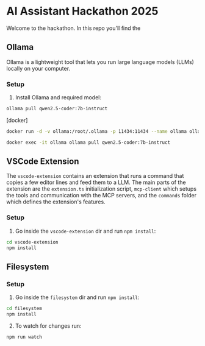 # AI Assistant Hackathon 2025

Welcome to the hackathon. In this repo you'll find the 


## Ollama

Ollama is a lightweight tool that lets you run large language models (LLMs) locally on your computer.

### Setup

1. Install Ollama and required model:
```bash
ollama pull qwen2.5-coder:7b-instruct

```
[docker]
```bash
docker run -d -v ollama:/root/.ollama -p 11434:11434 --name ollama ollama/ollama

docker exec -it ollama ollama pull qwen2.5-coder:7b-instruct
```

## VSCode Extension

The `vscode-extension` contains an extension that runs a command that copies a few editor lines and feed them to a LLM.
The main parts of the extension are the `extension.ts` initialization script, `mcp-client` which setups the tools and communication with the MCP servers, and the `commands` folder which defines the extension's features.

### Setup

1. Go inside the `vscode-extension` dir and run `npm install`:

```bash 
cd vscode-extension
npm install
```


## Filesystem

### Setup

1. Go inside the `filesystem` dir and run `npm install`:

```bash 
cd filesystem
npm install
```

2. To watch for changes run:

```bash
npm run watch
```
